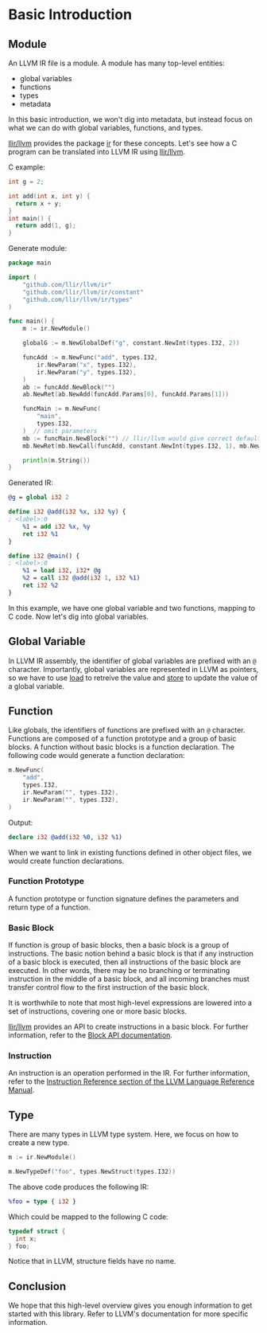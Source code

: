 # Basic Introduction

## Module

An LLVM IR file is a module. A module has many top-level entities:

- global variables
- functions
- types
- metadata

In this basic introduction, we won't dig into metadata, but instead focus on what we can do with global variables, functions, and types.

[llir/llvm](https://github.com/llir/llvm) provides the package [ir](https://pkg.go.dev/github.com/llir/llvm/ir?tab=doc) for these concepts. Let's see how a C program can be translated into LLVM IR using [llir/llvm](https://github.com/llir/llvm).

C example:

```c
int g = 2;

int add(int x, int y) {
  return x + y;
}
int main() {
  return add(1, g);
}
```

Generate module:

```go
package main

import (
	"github.com/llir/llvm/ir"
	"github.com/llir/llvm/ir/constant"
	"github.com/llir/llvm/ir/types"
)

func main() {
	m := ir.NewModule()

	globalG := m.NewGlobalDef("g", constant.NewInt(types.I32, 2))

	funcAdd := m.NewFunc("add", types.I32,
		ir.NewParam("x", types.I32),
		ir.NewParam("y", types.I32),
	)
	ab := funcAdd.NewBlock("")
	ab.NewRet(ab.NewAdd(funcAdd.Params[0], funcAdd.Params[1]))

	funcMain := m.NewFunc(
		"main",
		types.I32,
	)  // omit parameters
	mb := funcMain.NewBlock("") // llir/llvm would give correct default name for block without name
	mb.NewRet(mb.NewCall(funcAdd, constant.NewInt(types.I32, 1), mb.NewLoad(types.I32, globalG)))

	println(m.String())
}
```

Generated IR:

```llvm
@g = global i32 2

define i32 @add(i32 %x, i32 %y) {
; <label>:0
	%1 = add i32 %x, %y
	ret i32 %1
}

define i32 @main() {
; <label>:0
	%1 = load i32, i32* @g
	%2 = call i32 @add(i32 1, i32 %1)
	ret i32 %2
}
```

In this example, we have one global variable and two functions, mapping to C code. Now let's dig into global variables.

## Global Variable

In LLVM IR assembly, the identifier of global variables are prefixed with an `@` character.
Importantly, global variables are represented in LLVM as pointers, so we have to use [load](https://pkg.go.dev/github.com/llir/llvm/ir?tab=doc#InstLoad) to retreive the value and [store](https://pkg.go.dev/github.com/llir/llvm/ir?tab=doc#InstStore) to update the value of a global variable.

## Function

Like globals, the identifiers of functions are prefixed with an `@` character. Functions are composed of a function prototype and a group of basic blocks.
A function without basic blocks is a function declaration. The following code would generate a function declaration:

```go
m.NewFunc(
    "add",
	types.I32,
    ir.NewParam("", types.I32),
	ir.NewParam("", types.I32),
)
```

Output:

```llvm
declare i32 @add(i32 %0, i32 %1)
```

When we want to link in existing functions defined in other object files, we would create function declarations.

### Function Prototype

A function prototype or function signature defines the parameters and return type of a function.

### Basic Block

If function is group of basic blocks, then a basic block is a group of instructions. The basic notion behind a basic block is that if any instruction of a basic block is executed, then all instructions of the basic block are executed. In other words, there may be no branching or terminating instruction in the middle of a basic block, and all incoming branches must transfer control flow to the first instruction of the basic block.

It is worthwhile to note that most high-level expressions are lowered into a set of instructions, covering one or more basic blocks.

[llir/llvm](https://github.com/llir/llvm) provides an API to create instructions in a basic block.
For further information, refer to the [Block API documentation](https://pkg.go.dev/github.com/llir/llvm/ir?tab=doc#Block).

### Instruction

An instruction is an operation performed in the IR.
For further information, refer to the [Instruction Reference section of the LLVM Language Reference Manual](https://llvm.org/docs/LangRef.html#instruction-reference).

## Type

There are many types in LLVM type system.  Here, we focus on how to create a new type.

```go
m := ir.NewModule()

m.NewTypeDef("foo", types.NewStruct(types.I32))
```

The above code produces the following IR:

```llvm
%foo = type { i32 }
```

Which could be mapped to the following C code:

```c
typedef struct {
  int x;
} foo;
```

Notice that in LLVM, structure fields have no name.

## Conclusion

We hope that this high-level overview gives you enough information to get started with this library.  Refer to LLVM's documentation
for more specific information.
